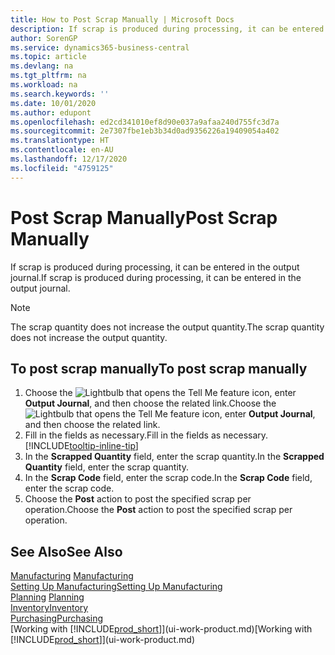 ```yaml
---
title: How to Post Scrap Manually | Microsoft Docs
description: If scrap is produced during processing, it can be entered in the output journal. Note that the scrap quantity does not increase the output quantity.
author: SorenGP
ms.service: dynamics365-business-central
ms.topic: article
ms.devlang: na
ms.tgt_pltfrm: na
ms.workload: na
ms.search.keywords: ''
ms.date: 10/01/2020
ms.author: edupont
ms.openlocfilehash: ed2cd341010ef8d90e037a9afaa240d755fc3d7a
ms.sourcegitcommit: 2e7307fbe1eb3b34d0ad9356226a19409054a402
ms.translationtype: HT
ms.contentlocale: en-AU
ms.lasthandoff: 12/17/2020
ms.locfileid: "4759125"
---
```

# <a name="post-scrap-manually"></a><span data-ttu-id="1c563-104">Post Scrap Manually</span><span class="sxs-lookup"><span data-stu-id="1c563-104">Post Scrap Manually</span></span>
<span data-ttu-id="1c563-105">If scrap is produced during processing, it can be entered in the output journal.</span><span class="sxs-lookup"><span data-stu-id="1c563-105">If scrap is produced during processing, it can be entered in the output journal.</span></span> 

> [!NOTE]
> <span data-ttu-id="1c563-106">The scrap quantity does not increase the output quantity.</span><span class="sxs-lookup"><span data-stu-id="1c563-106">The scrap quantity does not increase the output quantity.</span></span>  

## <a name="to-post-scrap-manually"></a><span data-ttu-id="1c563-107">To post scrap manually</span><span class="sxs-lookup"><span data-stu-id="1c563-107">To post scrap manually</span></span>  
1. <span data-ttu-id="1c563-108">Choose the ![Lightbulb that opens the Tell Me feature](media/ui-search/search_small.png "Tell me what you want to do") icon, enter **Output Journal**, and then choose the related link.</span><span class="sxs-lookup"><span data-stu-id="1c563-108">Choose the ![Lightbulb that opens the Tell Me feature](media/ui-search/search_small.png "Tell me what you want to do") icon, enter **Output Journal**, and then choose the related link.</span></span>  
2. <span data-ttu-id="1c563-109">Fill in the fields as necessary.</span><span class="sxs-lookup"><span data-stu-id="1c563-109">Fill in the fields as necessary.</span></span> [!INCLUDE[tooltip-inline-tip](includes/tooltip-inline-tip_md.md)]  
3. <span data-ttu-id="1c563-110">In the **Scrapped Quantity** field, enter the scrap quantity.</span><span class="sxs-lookup"><span data-stu-id="1c563-110">In the **Scrapped Quantity** field, enter the scrap quantity.</span></span>  
4. <span data-ttu-id="1c563-111">In the **Scrap Code** field, enter the scrap code.</span><span class="sxs-lookup"><span data-stu-id="1c563-111">In the **Scrap Code** field, enter the scrap code.</span></span>  
5. <span data-ttu-id="1c563-112">Choose the **Post** action to post the specified scrap per operation.</span><span class="sxs-lookup"><span data-stu-id="1c563-112">Choose the **Post** action to post the specified scrap per operation.</span></span>  

## <a name="see-also"></a><span data-ttu-id="1c563-113">See Also</span><span class="sxs-lookup"><span data-stu-id="1c563-113">See Also</span></span>  
<span data-ttu-id="1c563-114">[Manufacturing](production-manage-manufacturing.md)  </span><span class="sxs-lookup"><span data-stu-id="1c563-114">[Manufacturing](production-manage-manufacturing.md)  </span></span>  
[<span data-ttu-id="1c563-115">Setting Up Manufacturing</span><span class="sxs-lookup"><span data-stu-id="1c563-115">Setting Up Manufacturing</span></span>](production-configure-production-processes.md)  
<span data-ttu-id="1c563-116">[Planning](production-planning.md)    </span><span class="sxs-lookup"><span data-stu-id="1c563-116">[Planning](production-planning.md)    </span></span>  
[<span data-ttu-id="1c563-117">Inventory</span><span class="sxs-lookup"><span data-stu-id="1c563-117">Inventory</span></span>](inventory-manage-inventory.md)  
[<span data-ttu-id="1c563-118">Purchasing</span><span class="sxs-lookup"><span data-stu-id="1c563-118">Purchasing</span></span>](purchasing-manage-purchasing.md)  
<span data-ttu-id="1c563-119">[Working with [!INCLUDE[prod_short](includes/prod_short.md)]](ui-work-product.md)</span><span class="sxs-lookup"><span data-stu-id="1c563-119">[Working with [!INCLUDE[prod_short](includes/prod_short.md)]](ui-work-product.md)</span></span>
